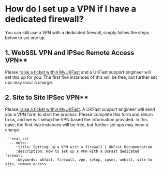 # How do I set up a VPN if I have a dedicated firewall?

You can still use a VPN with a dedicated firewall, simply follow the steps below to set one up.

## 1. WebSSL VPN and IPSec Remote Access VPN**

Please [raise a ticket within MyUKFast](https://my.ukfast.co.uk/pss/add.php) and a UKFast support engineer will set this up for you. The first five instances of this will be free, but further set ups may incur a charge.

## 2. Site to Site IPSec VPN**

Please [raise a ticket within MyUKFast](https://my.ukfast.co.uk/pss/add.php). A UKFast support engineer will send you a VPN form to start the process. Please complete this form and return to us, and we will setup the VPN based the information provided. In this case, the first two instances will be free, but further set ups may incur a charge.


    ```eval_rst
      .. meta::
         :title: Setting up a VPN with a firewall | UKFast Documentation
         :description: How to set up a VPN with a UKFast dedicated firewall
         :keywords: ukfast, firewall, vpn, setup, ipsec, webssl, site to site, remove access
    ```
